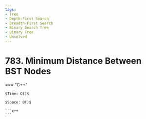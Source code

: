 ```yaml
---
tags:
- Tree
- Depth-First Search
- Breadth-First Search
- Binary Search Tree
- Binary Tree
- Unsolved
---
```



# 783. Minimum Distance Between BST Nodes

=== "C++"

    $Time: O()$

    $Space: O()$

    ```c++
    ```